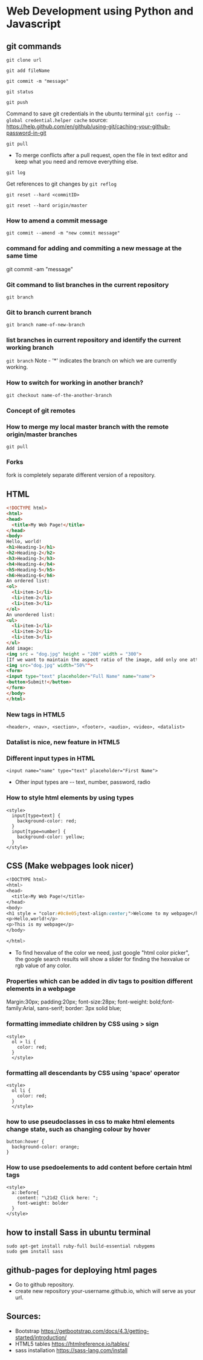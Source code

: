 # Web Development using Python and Javascript
## git commands

```git clone url```

```git add fileName```

```git commit -m "message"```

```git status```

```git push```

Command to save git credentials in the ubuntu terminal ```git config --global credential.helper cache``` source: <https://help.github.com/en/github/using-git/caching-your-github-password-in-git>

```git pull```

* To merge conflicts after a pull request, open the file in text editor and keep what you need and remove everything else.

```git log```


Get references to git changes by ```git reflog``` 

```git reset --hard <commitID>```

```git reset --hard origin/master```

### How to amend a commit message
```git commit --amend -m "new commit message"```

### command for adding and commiting a new message at the same time
git commit -am "message"

### Git command to list branches in the current repository
```git branch```

### Git to branch current branch
```git branch name-of-new-branch```

### list branches in current repository and identify the  current working branch
```git branch```
Note - '*' indicates the branch on which we are currently working.

### How to switch for working in another branch?
```git checkout name-of-the-another-branch```

### Concept of git remotes
### How to merge my local master branch with the remote origin/master branches
```git pull```

### Forks
fork is completely separate different version of a repository.



## HTML

```html
<!DOCTYPE html>
<html>
<head>
  <title>My Web Page!</title>
</head>
<body>
Hello, world!
<h1>Heading-1</h1>
<h2>Heading-2</h2>
<h3>Heading-3</h3>
<h4>Heading-4</h4>
<h5>Heading-5</h5>
<h6>Heading-6</h6>
An ordered list:
<ol>
  <li>item-1</li>
  <li>item-2</li>
  <li>item-3</li>
</ol>
An unordered list:
<ul>
  <li>item-1</li>
  <li>item-2</li>
  <li>item-3</li>
</ul>
Add image:
<img src = "dog.jpg" height = "200" width = "300">
[If we want to maintain the aspect ratio of the image, add only one attribute, either height or width.]
<img src="dog.jpg" width="50%"">
<form>
<input type="text" placeholder="Full Name" name="name">
<button>Submit!</button>
</form>
</body>
</html>
```
### New tags in HTML5
```<header>, <nav>, <section>, <footer>, <audio>, <video>, <datalist>```

### Datalist is  nice, new feature in HTML5

### Different input types in HTML
```<input name="name" type="text" placeholder="First Name">```
- Other input types are -- text, number, password, radio

### How to style html elements by using types
```
<style>
  input[type=text] {
    background-color: red;
  }
  input[type=number] {
    background-color: yellow;
  }
</style>
```

## CSS (Make  webpages look nicer)
```CSS
<!DOCTYPE html>
<html>
<head>
  <title>My Web Page!</title>
</head>
<body>
<h1 style = "color:#0c8e05;text-align:center;">Welcome to my webpage</h1>
<p>Hello,world!</p>
<p>This is my webpage</p>
</body>

</html>
```
* To find hexvalue of the color we need, just google "html color picker", the google search results will show a slider for finding the hexvalue or rgb value of any color.
### Properties which can be added in div tags to position different elements in a webpage
Margin:30px; padding:20px; font-size:28px; font-weight: bold;font-family:Arial, sans-serif; border: 3px solid blue;

### formatting immediate children by CSS using > sign
```
<style>
  ol > li {
    color: red;
  }
  </style>
  ```

### formatting all descendants by CSS using 'space' operator
  ```
  <style>
    ol li {
      color: red;
    }
    </style>
  ```

### how to use pseudoclasses in css to make html elements change state, such as changing colour by hover
```
button:hover {
  background-color: orange;
}
```
### How to use psedoelements to add content before certain html tags
```
<style>
  a::before{
    content: "\21d2 Click here: ";
    font-weight: bolder
  }
</style>
```
## how to install Sass in ubuntu terminal 
```
sudo apt-get install ruby-full build-essential rubygems
sudo gem install sass
```
## github-pages for deploying html pages
- Go to github repository.
- create new repository your-username.github.io, which will serve as your url.

## Sources:
* Bootstrap <https://getbootstrap.com/docs/4.3/getting-started/introduction/>
* HTML5 tables https://htmlreference.io/tables/
* sass installation https://sass-lang.com/install
